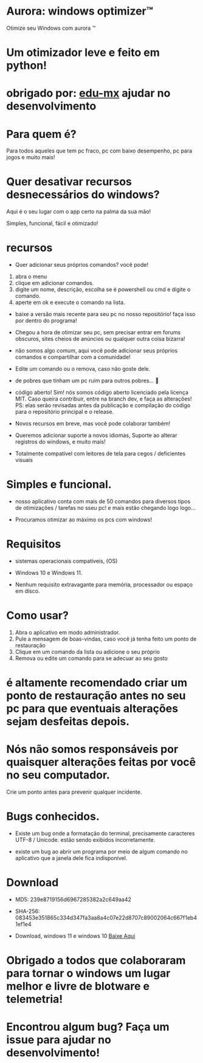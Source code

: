 # Aurora: windows optimizer™
Otimize seu Windows com  aurora ™

# Um otimizador leve e feito em python!


# obrigado por: [edu-mx](https://github.com/edu-mx) ajudar no desenvolvimento


# Para quem é?


Para todos aqueles que tem pc fraco, pc com baixo desempenho, pc para jogos e muito mais!


# Quer desativar recursos desnecessários do windows?
Aqui é o seu lugar com o app certo na palma da sua mão!

Simples, funcional, fácil e otimizado!


# recursos


* Quer adicionar seus próprios comandos? você pode! 
1. abra o menu
2. clique em adicionar comandos.
3. digite um nome, descrição, escolha se é powershell ou cmd e digite o comando.
4. aperte em ok e execute o comando na lista.

* baixe a versão mais recente para seu pc no nosso repositório! faça isso por dentro do programa!

*  Chegou a hora de otimizar seu pc, sem precisar entrar em forums obscuros, sites cheios de anúncios ou qualquer outra coisa bizarra!


* não somos algo comum, aqui você pode adicionar seus próprios comandos e compartilhar com a comunidade!

* Edite um comando ou o remova, caso não goste dele.


* de pobres que tinham um pc ruim para outros pobres... 🤣

* código aberto!
Sim! nós somos código aberto licenciado pela licença MIT. Caso queira contribuir, entre na branch dev, e   faça as alterações! PS: elas serão revisadas antes da publicação e compilação do código para o repositório principal e o release.

* Novos recursos em breve, mas você pode colaborar também!


* Queremos adicionar suporte a novos idiomas, Suporte ao alterar registros do windows, e muito mais!

* Totalmente compatível com leitores de tela para cegos / deficientes visuais

# Simples e funcional.

* nosso aplicativo conta com mais de 50 comandos para diversos tipos de otimizações / tarefas no 
sseu pc! e mais estão chegando logo logo...


* Procuramos otimizar ao máximo os pcs com windows!


# Requisitos


* sistemas operacionais compatíveis, (OS) 
* Windows 10 e Windows 11.


* Nenhum requisito extravagante para memória, processador ou espaço em disco.


# Como usar?


1. Abra o aplicativo em modo administrador.
2. Pule a mensagem de boas-vindas, caso você já tenha feito um ponto de restauração
3. Clique em um comando da lista ou adicione o seu próprio
4. Remova ou edite um comando para se adecuar ao seu gosto

# é altamente recomendado criar um ponto de restauração antes no seu pc para que eventuais alterações sejam desfeitas depois.


# Nós não somos responsáveis por quaisquer alterações feitas por você no seu computador.
Crie um ponto antes para prevenir qualquer incidente.


# Bugs conhecidos.

* Existe um bug onde a formatação do terminal, precisamente caracteres UTF-8 / Unicode. estão sendo exibidos incorretamente.


* existe um bug ao abrir um programa por meio de algum comando no aplicativo que a janela dele fica indisponível.


# Download

* MD5: 239e8719156d6967285382a2c649aa42
* SHA-256: 083453e351865c334d347fa3aa8a4c07e22d8707c89002064c667f1eb41ef1e4


* Download, windows 11 e windows 10
[Baixe Aqui](https://github.com/azurejoga/Aurora-otimisador-para-windows-/releases/download/aurora1/aurora-windows-optimizer.zip)


# Obrigado a todos que colaboraram para tornar o windows um lugar melhor e livre de blotware e telemetria!


# Encontrou algum bug? Faça um issue para ajudar no desenvolvimento!